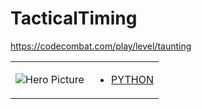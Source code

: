 # TacticalTiming 

https://codecombat.com/play/level/taunting
<table>
<tr>
<td>

![Hero Picture](hero.png?raw=true "Hero Picture")

</td>
<td>
<ul>
<li>

[PYTHON](Taunting.py)

</li>
</td>
</tr>
<table>